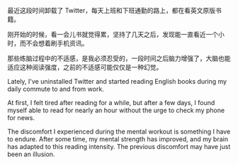 最近这段时间卸载了 Twitter，每天上班和下班通勤的路上，都在看英文原版书籍。

刚开始的时候，看一会儿书就觉得累，坚持了几天之后，发现能一直看近一个小时，而不会想着刷手机资讯。

那些练脑过程中的不适感，是我必须忍受的，一段时间之后脑力增强了，大脑也能适应这种阅读强度，之前的不适感可能仅仅是一种幻觉。

Lately, I've uninstalled Twitter and started reading English books during my daily commute to and from work.

At first, I felt tired after reading for a while, but after a few days, I found myself able to read for nearly an hour without the urge to check my phone for news.

The discomfort I experienced during the mental workout is something I have to endure. After some time, my mental strength has improved, and my brain has adapted to this reading intensity. The previous discomfort may have just been an illusion.
